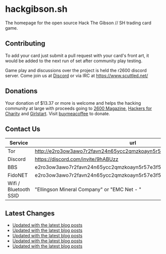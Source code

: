 # hackgibson.sh
The homepage for the open source Hack The Gibson // SH trading card game.


## Contributing

To add your card just submit a pull request with your card's front art, it would be added to the next run of set after community play testing.

Game play and discussions over the project is held the r2600 discord server. Come join us at [Discord](https://discord.com/invite/9hABUzz) or via IRC at https://www.scuttled.net/


## Donations

Your donation of $13.37 or more is welcome and helps the hacking community at large with proceeds going to [2600 Magazine](https://2600.com/), [Hackers for Charity](https://hackersforcharity.org) and [Girlstart](https://girlstart.org).  Visit [buymeacoffee](https://www.buymeacoffee.com/hackgibson.sh) to donate.


## Contact Us

Service | url
-|-
Tor | http://e2ro3ow3awo7r2favn24n65ycc2qmzkoayn5r57e3f56nvjwdcgg32ad.onion
Discord | https://discord.com/invite/9hABUzz
BBS | e2ro3ow3awo7r2favn24n65ycc2qmzkoayn5r57e3f56nvjwdcgg32ad.onion:23
FidoNET | e2ro3ow3awo7r2favn24n65ycc2qmzkoayn5r57e3f56nvjwdcgg32ad.onion:24554
Wifi / Bluetooth SSID | "Ellingson Mineral Company" or "EMC Net - <fidonet address>"

## Latest Changes
<!-- BLOG-POST-LIST:START -->
- [Updated with the latest blog posts](https://github.com/DFW2600/hackgibson.sh/commit/7cdb9d7064deeb58d0a0a62fb56431c56c13d241)
- [Updated with the latest blog posts](https://github.com/DFW2600/hackgibson.sh/commit/66e1d5b67dbc72c28ce87e6f29316ccc2390dc80)
- [Updated with the latest blog posts](https://github.com/DFW2600/hackgibson.sh/commit/e1211a7d92f8855e2c93497db1236f1500bf1984)
- [Updated with the latest blog posts](https://github.com/DFW2600/hackgibson.sh/commit/e60ea9c9cdafe756c49883ec0c45baf2a433c9e3)
- [Updated with the latest blog posts](https://github.com/DFW2600/hackgibson.sh/commit/ecc81c905f8b5baffb26a03221aa6adf2efc1e21)
<!-- BLOG-POST-LIST:END -->
